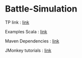 # Battle-Simulation

TP link : [link](https://docs.google.com/document/d/10CoNxD0QV5RCKb95wZdJnrr3TD9IpeXfmETzp9g7i5o/edit)

Examples Scala : [link](https://github.com/apache/spark/tree/master/examples/src/main/scala/org/apache/spark/examples)

Maven Dependencies : [link](https://mvnrepository.com/artifact/org.apache.spark)

JMonkey tutorials : [link](https://jmonkeyengine.github.io/wiki/jme3.html)
